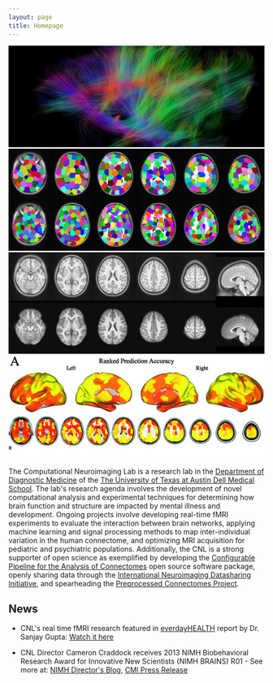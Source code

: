 ```yaml
---
layout: page
title: Homepage
---
```

<div class="slider-wrapper theme-default">
    <div id="slider" class="nivoSlider">
        <a href="opportunities.html" target="_blank"><img src="images/beaut.png" data-thumb="images/beaut.png" alt="" title="Two Post-Doctoral Fellow positions are available in the CNL"/></a>
        <!-- <a href="projects.html" target="_blank"><img src="images/beaut.png" data-thumb="images/beaut.png" alt="" title="Mapping inter-individual variation in     the     Connectome"/></a> -->
        <a href="http://ccraddock.github.io/cluster_roi/" target="_blank"><img src="images/ROIS_fig_2row.png" data-thumb="images/roi_fig_white_2row.png" alt=""         title="Whole brain functional parcellation"/></a>
        <a href="http://preprocessed-connectomes-project.github.io" target="_blank"><img src="images/struct_preproc.png" data-thumb="images/struct_preproc.png"     alt=    "" title="Preprocessed Connectomes Project" /></a>
        <a href="http://www.ncbi.nlm.nih.gov/pubmed/?term=23707580" target="_blank"><img src="images/predictions.jpg" data-thumb="images/predictions.jpg" alt=""         title="Predicting intrinsic brain activity" /></a>
    </div>
</div>
<script src="http://ajax.googleapis.com/ajax/libs/jquery/1.10.1/jquery.min.js" type="text/javascript"></script>
<script type="text/javascript" src="javascripts/jquery.nivo.slider.js"></script>
<script type="text/javascript">
$(window).load(function() {
$('#slider').nivoSlider();
});
</script>

The Computational Neuroimaging Lab is a research lab in the [Department of Diagnostic Medicine](https://dellmed.utexas.edu/team/diagnostic-medicine) of the [The University of Texas at Austin Dell Medical School](https://dellmed.utexas.edu/). The lab's research agenda involves the development of novel computational analysis and experimental techniques for determining how brain function and structure are impacted by mental illness and development. Ongoing projects involve developing real-time fMRI experiments to evaluate the interaction between brain networks, applying machine learning and signal processing methods to map inter-individual variation in the human connectome, and optimizing MRI acquisition for pediatric and psychiatric populations. Additionally, the CNL is a strong supporter of open science as exemplified by developing the <a href="http://fcp-indi.github.io">Configurable Pipeline for the Analysis of Connectomes</a> open source software package, openly sharing data through the <a href="http://fcon_1000.projects.nitrc.org">International Neuroimaging Datasharing Initiative</a>, and spearheading the <a href="http://preprocessed-connectomes-project.github.io">Preprocessed Connectomes Project</a>.

## News

<!-- - <a href="opportunities.html" target="_blank">Post-Doctoral fellow, data analyst, and internship positions are available in the CNL</a> -->

- CNL's real time fMRI research featured in [everdayHEALTH](http://everydayhealth.com) report by Dr. Sanjay Gupta: [Watch it here](http://bcove.me/l5xpnmbv)

- CNL Director Cameron Craddock receives 2013 NIMH Biobehavioral Research Award for Innovative New Scientists (NIMH BRAINS) R01 - See more at: [NIMH Director's Blog](http://www.nimh.nih.gov/about/director/2014/brains-a-new-research-generation.shtml), [CMI Press Release](http://www.childmind.org/en/posts/press-releases/2013-11-14-nimh-recognizes-cameron-craddock)
